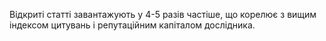 Відкриті статті завантажують у 4-5 разів частіше, що корелює з вищим індексом цитувань і репутаційним капіталом дослідника.